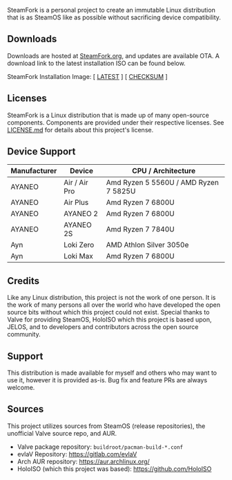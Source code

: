 SteamFork is a personal project to create an immutable Linux distribution that is as SteamOS like as possible without sacrificing device compatibility.

## Downloads
Downloads are hosted at [SteamFork.org](https://www.steamfork.org/steamfork-installer/), and updates are available OTA.  A download link to the latest installation ISO can be found below.

SteamFork Installation Image: [ [LATEST](https://www.steamfork.org/steamfork-images/steamfork-installer/steamfork-rel-latest-x86_64.iso) ] [ [CHECKSUM](https://www.steamfork.org/steamfork-images/steamfork-installer/steamfork-rel-latest-x86_64.iso.sha256) ]

## Licenses
SteamFork is a Linux distribution that is made up of many open-source components.  Components are provided under their respective licenses.  See [LICENSE.md](LICENSE.md) for details about this project's license.

## Device Support
| Manufacturer | Device | CPU / Architecture |
| -- | -- | -- |
| AYANEO | Air / Air Pro | Amd Ryzen 5 5560U / AMD Ryzen 7 5825U |
| AYANEO | Air Plus | Amd Ryzen 7 6800U |
| AYANEO | AYANEO 2 | Amd Ryzen 7 6800U |
| AYANEO | AYANEO 2S | Amd Ryzen 7 7840U |
| Ayn | Loki Zero | AMD Athlon Silver 3050e |
| Ayn | Loki Max | Amd Ryzen 7 6800U |

## Credits

Like any Linux distribution, this project is not the work of one person.  It is the work of many persons all over the world who have developed the open source bits without which this project could not exist.  Special thanks to Valve for providing SteamOS, HoloISO which this project is based upon, JELOS, and to developers and contributors across the open source community.

## Support
This distribution is made available for myself and others who may want to use it, however it is provided as-is.  Bug fix and feature PRs are always welcome.

## Sources
This project utilizes sources from SteamOS (release repositories), the unofficial Valve source repo, and AUR.

* Valve package repository: `buildroot/pacman-build-*.conf`
* evlaV Repository: https://gitlab.com/evlaV
* Arch AUR repository: https://aur.archlinux.org/
* HoloISO (which this project was based): https://github.com/HoloISO
